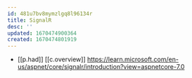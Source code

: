 ```yaml
---
id: 481u7bv8mymzlgq8l96134r
title: SignalR
desc: ''
updated: 1670474900364
created: 1670474801919
---
```


- [[p.had]] [[c.overview]] https://learn.microsoft.com/en-us/aspnet/core/signalr/introduction?view=aspnetcore-7.0